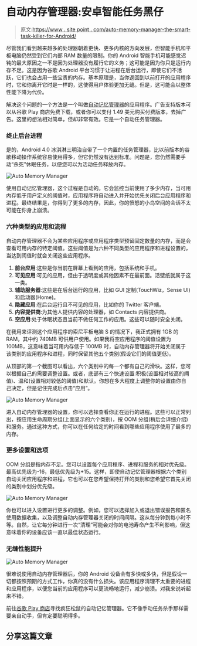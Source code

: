 # 自动内存管理器:安卓智能任务黑仔

> 原文:[https://www . site point . com/auto-memory-manager-the-smart-task-killer-for-Android/](https://www.sitepoint.com/auto-memory-manager-the-smart-task-killer-for-android/)

尽管我们看到越来越多的处理器朝着更快、更多内核的方向发展，但智能手机和平板电脑仍然受到它们内部 RAM 数量的限制。你的 Android 智能手机可能感觉迟钝的最大原因之一不是因为处理器没有履行它的义务；这可能是因为你只是运行内存不足。这是因为谷歌 Android 平台习惯于让进程在后台运行，即使它们不活跃，它们也会占用一些宝贵的内存。基本原理是，当你返回到以前打开的应用程序时，它和你离开它时是一样的，这使得用户体验更加无缝。但是，这可能会以整体性能下降为代价。

解决这个问题的一个方法是一个叫做[自动记忆管理器](https://play.google.com/store/apps/details?id=com.lim.android.automemman&feature=nav_result#?t=W251bGwsMSwyLDNd)的应用程序。广告支持版本可以从谷歌 Play 商店免费下载，或者你可以支付 1.49 美元购买付费版本，去掉广告。这里的想法相对简单，但却非常有效。它是一个自动任务管理器。

### 终止后台进程

是的，Android 4.0 冰淇淋三明治自带了一个内置的任务管理器，比以前版本的谷歌移动操作系统容易使用得多，但它仍然没有达到标准。问题是，您仍然需要手动“杀死”休眠任务，以便您可以为活动任务释放内存。

![Auto Memory Manager ](../Images/85690912fad19bee73f09cf745bd66d1.png)

使用自动记忆管理器，这个过程是自动的。它会监控当前使用了多少内存，当可用内存低于用户定义的阈值时，应用程序将自动进入并开始优先关闭后台应用程序和进程。最终结果是，你得到了更多的内存，因此，你的愤怒的小鸟空间的会话不太可能在你身上崩溃。

### 六种类型的应用和流程

自动内存管理器不会为某些应用程序或应用程序类型预留固定数量的内存，而是会查看可用内存的特定阈值。这些阈值是为六种不同类型的应用程序和进程设置的，当达到阈值时就会关闭这些应用程序。

1.  **前台应用**:这些是你当前在屏幕上看到的应用，包括系统和手机。
2.  **可见应用**:可见的应用，但由于透明度或其他因素不在最前面。活壁纸就属于这一类。
3.  **辅助服务器**:这些是在后台运行的应用，比如 GUI 定制(TouchWiz，Sense UI)和启动器(Home)。
4.  **隐藏应用**:在后台运行且不可见的应用，比如你的 Twitter 客户端。
5.  **内容提供商**:为其他人提供内容的处理器，如 Contacts 内容提供商。
6.  **空应用**:处于休眠状态且当前不做任何工作的应用。这些可以随时安全关闭。

在我用来评测这个应用程序的索尼平板电脑 S 的情况下，我正式拥有 1GB 的 RAM，其中约 740MB 可供用户使用。如果我将空应用程序的阈值设置为 100MB，这意味着当可用内存低于 100MB 时，自动内存管理器将开始关闭属于该类别的应用程序和进程，同时保留其他五个类别(假设它们的阈值更低)。

从顶部的第一个截图可以看出，六个类别中的每一个都有自己的滑块。这样，您可以根据自己的需要调整设置。或者，底部有三个快速设置:积极(设置相对较高的阈值)、温和(设置相对较低的阈值)和默认。你想在多大程度上调整你的设置由你自己决定，但是记住完成后点击“应用”。

![Auto Memory Manager ](../Images/63ba2119cd8c8d84d6566def1cb1a862.png)

进入自动内存管理器的设置，你可以选择查看你正在运行的进程。这些可以正常列出，按应用生命周期分组(上面显示的六个类别)，按 OOM 分组(稍后会详细介绍)和服务。通过这种方式，你可以在任何给定的时间看到哪些应用程序使用了最多的内存。

### 更多设置和选项

OOM 分组是指内存不足。您可以设置每个应用程序、进程和服务的相对优先级。最高优先级为-16，最低优先级为+15。这样，即使自动记忆管理器根据六个类别自动关闭应用程序和进程，它也可以在您希望保持打开的类别和您希望它首先关闭的类别中划分优先级。

![Auto Memory Manager ](../Images/1b5861661d612cf30198e5f795d96979.png)

你也可以进入设置进行更多的调整。例如，您可以选择加入或退出错误报告和匿名使用数据收集，以及调整自动内存管理器关闭的时间间隔。这从每分钟到每小时不等。自然，让它每分钟进行一次“清理”可能会对你的电池寿命产生不利影响，但这意味着你的设备应该一直以最佳状态运行。

### 无缝性能提升

![Auto Memory Manager ](../Images/9cb57fe5396d8917cc83fb8996b7640c.png)

很难说使用自动内存管理器后，你的 Android 设备会有多快或多快，但是假设一切都按照预期的方式工作，你真的没有什么损失。该应用程序清理不太重要的进程和应用程序，以便您当前的应用程序可以更流畅地运行，减少崩溃。对我来说听起来不错。

前往[谷歌 Play 商店](https://play.google.com/store/apps/details?id=com.lim.android.automemman&feature=nav_result#?t=W251bGwsMSwyLDNd)寻找疯狂松鼠的自动记忆管理器。它不像手动任务杀手那样需要亲自动手，但肯定要聪明得多。

## 分享这篇文章
